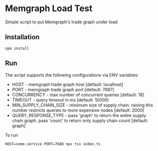 # Memgraph Load Test
Simple script to put Memgraph's trade graph under load

## Installation
```
npm install
```

## Run
The script supports the following configurations via ENV variables:
* HOST - memgraph trade graph host [default: localhost]
* PORT - memgraph trade graph port [default: 7687]
* CONCURRENCY - max number of concurrent queries [default: 18]
* TIMEOUT - query timeout in ms [default: 15000]
* MIN_SUPPLY_CHAIN_SIZE - minimum size of supply chain. raising this number restricts queries to more expensive nodes [default: 2000]
* QUERY_RESPONSE_TYPE - pass 'graph' to return the entire supply chain graph. pass 'count' to return only supply chain count [default: graph]

To run
```
HOST=some.service PORT=7688 npx tsx index.ts
```
